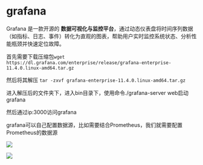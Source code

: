 # grafana

Grafana 是一款开源的 **数据可视化与监控平台**，通过动态仪表盘将时间序列数据（如指标、日志、事件）转化为直观的图表，帮助用户实时监控系统状态、分析性能瓶颈并快速定位故障。

首先需要下载压缩包`wget https://dl.grafana.com/enterprise/release/grafana-enterprise-11.4.0.linux-amd64.tar.gz`

然后将其解压 `tar -zxvf grafana-enterprise-11.4.0.linux-amd64.tar.gz`

进入解压后的文件夹下，进入bin目录下，使用命令./grafana-server web启动grafana

然后通过ip:3000访问grafana

grafana可以自己配置数据源，比如需要结合Prometheus，我们就需要配置Prometheus的数据源

![](../../assets/Prometheus和granafa/2.png)

![](../../assets/Prometheus和granafa/3.png)
